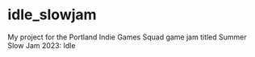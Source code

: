 # idle_slowjam
My project for the Portland Indie Games Squad game jam titled Summer Slow Jam 2023: Idle
